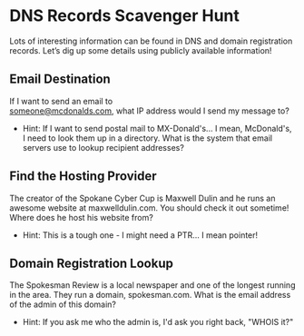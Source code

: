 # DNS Records Scavenger Hunt 

Lots of interesting information can be found in DNS and domain registration records. Let’s dig up some details using publicly available information!

## Email Destination

If I want to send an email to  
someone@mcdonalds.com, what IP address would I send my message to?

* Hint: If I want to send postal mail to MX-Donald's... I mean, McDonald's, I need to look them up in a directory. What is the system that email servers use to lookup recipient addresses? 

## Find the Hosting Provider

The creator of the Spokane Cyber Cup is Maxwell Dulin and he runs an awesome website at maxwelldulin.com. You should check it out sometime! Where does he host his website from?

* Hint: This is a tough one - I might need a PTR... I mean pointer!

## Domain Registration Lookup

The Spokesman Review is a local newspaper and one of the longest running in the area. They run a domain, spokesman.com. What is the email address of the admin of this domain?

* Hint: If you ask me who the admin is, I'd ask you right back, "WHOIS it?"

